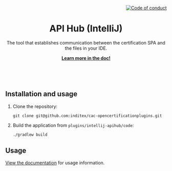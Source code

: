<p align="right">
    <a href="CODE_OF_CONDUCT.md"><img src="https://img.shields.io/badge/Contributor%20Covenant-2.1-4baaaa.svg" alt="Code of conduct"></a>
</p>

<p align="center">
    <h1 align="center">API Hub (IntelliJ)</h1>
    <p align="center">The tool that establishes communication between the certification SPA and the files in your IDE.</p>
    <p align="center"><strong><a href="https://albalro.github.io/ide-extensions/api-hub/">Learn more in the doc!</a></strong></p>
    <br>
</p>

<br>

## Installation and usage

1. Clone the repository:

	```
	git clone git@github.com:inditex/cac-opencertificationplugins.git
	```

2. Build the application from `plugins/intellij-apihub/code`:

    ```bash
    ./gradlew build
    ```

## Usage

[View the documentation](https://albalro.github.io/ide-extensions/api-hub/) for usage information.


